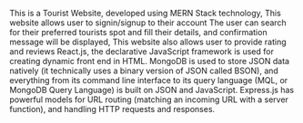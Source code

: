 This is a Tourist Website, developed using MERN Stack technology, 
This website allows user to signin/signup to their account
The user can search for their preferred tourists spot and fill their details, and confirmation message will be displayed,
This website also allows user to provide rating and reviews 
React.js, the declarative JavaScript framework is used for creating dynamic front end in HTML.
MongoDB is used to store JSON data natively (it technically uses a binary version of JSON called BSON), and everything from its command line interface to its query language (MQL, or MongoDB Query Language) is built on JSON and JavaScript.
Express.js has powerful models for URL routing (matching an incoming URL with a server function), and handling HTTP requests and responses.
